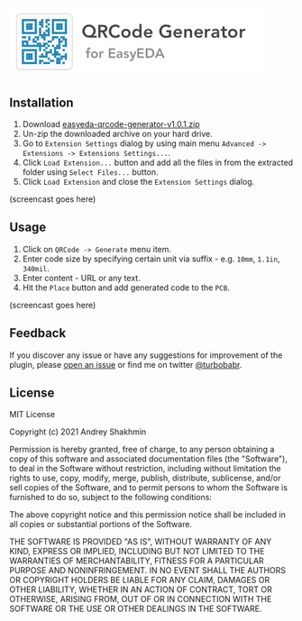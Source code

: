 ![Hero](docs/github-hero-logo.png?raw=true "Logo")
===========

## Installation

1. Download [easyeda-qrcode-generator-v1.0.1.zip](https://github.com/turbobabr/easyeda-qrcode-generator-extension/releases/download/v1.0.1/easyeda-qrcode-generator-v1.0.1.zip)
2. Un-zip the downloaded archive on your hard drive.
3. Go to `Extension Settings` dialog by using main menu `Advanced -> Extensions -> Extensions Settings...`.
4. Click `Load Extension...` button and add all the files in from the extracted folder using `Select Files...` button. 
5. Click `Load Extension` and close the `Extension Settings` dialog.

(screencast goes here)

## Usage

1. Click on `QRCode -> Generate` menu item.
2. Enter code size by specifying certain unit via suffix - e.g. `10mm`, `1.1in`, `340mil`.
3. Enter content - URL or any text.
4. Hit the `Place` button and add generated code to the `PCB`.

(screencast goes here)

## Feedback

If you discover  any issue or have any suggestions for improvement of the plugin, please [open an issue](https://github.com/turbobabr/easyeda-qrcode-generator-extension/issues) or find me on twitter [@turbobabr](http://twitter.com/turbobabr).

## License

MIT License

Copyright (c) 2021 Andrey Shakhmin

Permission is hereby granted, free of charge, to any person obtaining a copy
of this software and associated documentation files (the "Software"), to deal
in the Software without restriction, including without limitation the rights
to use, copy, modify, merge, publish, distribute, sublicense, and/or sell
copies of the Software, and to permit persons to whom the Software is
furnished to do so, subject to the following conditions:

The above copyright notice and this permission notice shall be included in all
copies or substantial portions of the Software.

THE SOFTWARE IS PROVIDED "AS IS", WITHOUT WARRANTY OF ANY KIND, EXPRESS OR
IMPLIED, INCLUDING BUT NOT LIMITED TO THE WARRANTIES OF MERCHANTABILITY,
FITNESS FOR A PARTICULAR PURPOSE AND NONINFRINGEMENT. IN NO EVENT SHALL THE
AUTHORS OR COPYRIGHT HOLDERS BE LIABLE FOR ANY CLAIM, DAMAGES OR OTHER
LIABILITY, WHETHER IN AN ACTION OF CONTRACT, TORT OR OTHERWISE, ARISING FROM,
OUT OF OR IN CONNECTION WITH THE SOFTWARE OR THE USE OR OTHER DEALINGS IN THE
SOFTWARE.
